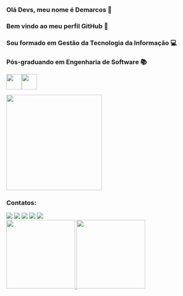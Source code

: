 ### Olá Devs, meu nome é Demarcos 🧒
### Bem vindo ao meu perfil GitHub 👋
### Sou formado em Gestão da Tecnologia da Informação 💻
### Pós-graduando em Engenharia de Software 📚

<img src="https://cdn.jsdelivr.net/gh/devicons/devicon/icons/git/git-original.svg" width="40" height="40"/><img src="https://cdn.jsdelivr.net/gh/devicons/devicon/icons/centos/centos-original.svg" width="40" height="40"/>


<img src="https://i2.paste.pics/FMNK9.png" width="250" height="250"/>

### Contatos:

<div>
<a href="https://www.youtube.com/seu-canal-youtube-aqui" target="_blank"><img src="https://img.shields.io/badge/YouTube-FF0000?style=for-the-badge&logo=youtube&logoColor=white" target="_blank"></a>
<a href="https://instagram.com/alandemarcos" target="_blank"><img src="https://img.shields.io/badge/-Instagram-%23E4405F?style=for-the-badge&logo=instagram&logoColor=white" target="_blank"></a>
<a href="https://www.twitch.tv/seu-usuário-aqui" target="_blank"><img src="https://img.shields.io/badge/Twitch-9146FF?style=for-the-badge&logo=twitch&logoColor=white" target="_blank"></a>
<a href = "mailto:alandemarcos.ti@gmail.com"><img src="https://img.shields.io/badge/Gmail-D14836?style=for-the-badge&logo=gmail&logoColor=white" target="_blank"></a>
<a href="https://www.linkedin.com/in/alandemarcos" target="_blank"><img src="https://img.shields.io/badge/-LinkedIn-%230077B5?style=for-the-badge&logo=linkedin&logoColor=white" target="_blank"></a>   
</div>

<div>
<a href="https://github.com/alandemarcos">
<img height="180em" src="https://github-readme-stats.vercel.app/api/top-langs/?username=alandemarcos&layout=compact&langs_count=7&theme=dracula"/>
<img height="180em" src="https://github-readme-stats.vercel.app/api?username=alandemarcos&show_icons=true&theme=dracula&include_all_commits=true&count_private=true"/>
</div>
  

  



<!--
**alandemarcos/alandemarcos** is a ✨ _special_ ✨ repository because its `README.md` (this file) appears on your GitHub profile.

Here are some ideas to get you started:

- 🔭 I’m currently working on ...
- 🌱 I’m currently learning ...
- 👯 I’m looking to collaborate on ...
- 🤔 I’m looking for help with ...
- 💬 Ask me about ...
- 📫 How to reach me: ...
- 😄 Pronouns: ...
- ⚡ Fun fact: ...
-->
